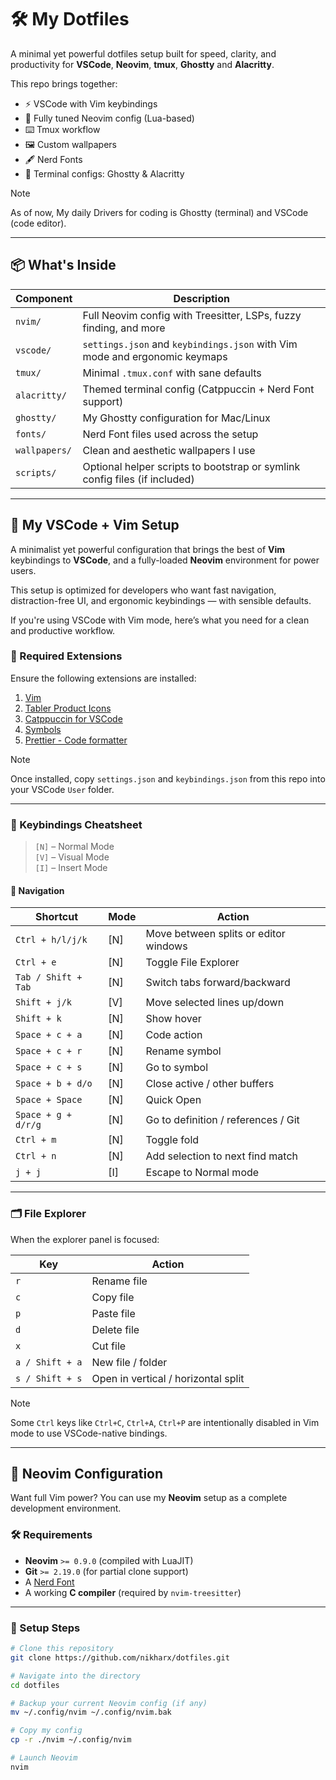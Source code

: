 # 🛠️ My Dotfiles

A minimal yet powerful dotfiles setup built for speed, clarity, and productivity for **VSCode**, **Neovim**, **tmux**, **Ghostty** and **Alacritty**.

This repo brings together:

- ⚡ VSCode with Vim keybindings
- 🧠 Fully tuned Neovim config (Lua-based)
- ⌨️ Tmux workflow
- 🖼️ Custom wallpapers
- 🖋️ Nerd Fonts
- 🧳 Terminal configs: Ghostty & Alacritty

> [!NOTE]
>
> As of now, My daily Drivers for coding is Ghostty (terminal) and VSCode (code editor).

---

## 📦 What's Inside

| Component      | Description |
|----------------|-------------|
| `nvim/`        | Full Neovim config with Treesitter, LSPs, fuzzy finding, and more |
| `vscode/`      | `settings.json` and `keybindings.json` with Vim mode and ergonomic keymaps |
| `tmux/`        | Minimal `.tmux.conf` with sane defaults |
| `alacritty/`   | Themed terminal config (Catppuccin + Nerd Font support) |
| `ghostty/`     | My Ghostty configuration for Mac/Linux |
| `fonts/`       | Nerd Font files used across the setup |
| `wallpapers/`  | Clean and aesthetic wallpapers I use |
| `scripts/`     | Optional helper scripts to bootstrap or symlink config files (if included) |

---

## 🧠 My VSCode + Vim Setup

A minimalist yet powerful configuration that brings the best of **Vim** keybindings to **VSCode**, and a fully-loaded **Neovim** environment for power users.

This setup is optimized for developers who want fast navigation, distraction-free UI, and ergonomic keybindings — with sensible defaults.

If you're using VSCode with Vim mode, here’s what you need for a clean and productive workflow.

### 🔌 Required Extensions

Ensure the following extensions are installed:

1. [Vim](https://marketplace.visualstudio.com/items?itemName=vscodevim.vim)
2. [Tabler Product Icons](https://marketplace.visualstudio.com/items?itemName=zguolee.tabler-icons)
3. [Catppuccin for VSCode](https://marketplace.visualstudio.com/items?itemName=Catppuccin.catppuccin-vsc)
4. [Symbols](https://marketplace.visualstudio.com/items?itemName=miguelsolorio.symbols)
5. [Prettier - Code formatter](https://marketplace.visualstudio.com/items?itemName=esbenp.prettier-vscode)

> [!NOTE]
> Once installed, copy `settings.json` and `keybindings.json` from this repo into your VSCode `User` folder.

---

### 🧭 Keybindings Cheatsheet

> `[N]` – Normal Mode  
> `[V]` – Visual Mode  
> `[I]` – Insert Mode

#### 🚀 Navigation

| Shortcut | Mode | Action |
|---------|------|--------|
| `Ctrl + h/l/j/k` | [N] | Move between splits or editor windows |
| `Ctrl + e` | [N] | Toggle File Explorer |
| `Tab / Shift + Tab` | [N] | Switch tabs forward/backward |
| `Shift + j/k` | [V] | Move selected lines up/down |
| `Shift + k` | [N] | Show hover |
| `Space + c + a` | [N] | Code action |
| `Space + c + r` | [N] | Rename symbol |
| `Space + c + s` | [N] | Go to symbol |
| `Space + b + d/o` | [N] | Close active / other buffers |
| `Space + Space` | [N] | Quick Open |
| `Space + g + d/r/g` | [N] | Go to definition / references / Git |
| `Ctrl + m` | [N] | Toggle fold |
| `Ctrl + n` | [N] | Add selection to next find match |
| `j + j` | [I] | Escape to Normal mode |

---

### 🗂️ File Explorer

When the explorer panel is focused:

| Key | Action |
|-----|--------|
| `r` | Rename file |
| `c` | Copy file |
| `p` | Paste file |
| `d` | Delete file |
| `x` | Cut file |
| `a / Shift + a` | New file / folder |
| `s / Shift + s` | Open in vertical / horizontal split |

> [!NOTE]
> Some `Ctrl` keys like `Ctrl+C`, `Ctrl+A`, `Ctrl+P` are intentionally disabled in Vim mode to use VSCode-native bindings.

---

## 🧪 Neovim Configuration

Want full Vim power? You can use my **Neovim** setup as a complete development environment.

### 🛠 Requirements

- **Neovim** `>= 0.9.0` (compiled with LuaJIT)
- **Git** `>= 2.19.0` (for partial clone support)
- A [Nerd Font](https://www.nerdfonts.com/)
- A working **C compiler** (required by `nvim-treesitter`)

---

### 🔧 Setup Steps

```bash
# Clone this repository
git clone https://github.com/nikharx/dotfiles.git

# Navigate into the directory
cd dotfiles

# Backup your current Neovim config (if any)
mv ~/.config/nvim ~/.config/nvim.bak

# Copy my config
cp -r ./nvim ~/.config/nvim

# Launch Neovim
nvim
